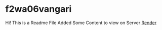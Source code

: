 # f2wa06vangari
Hi! This is a Readme File
Added Some Content to view on Server
[Render](https://f2wa06vangari.onrender.com)

